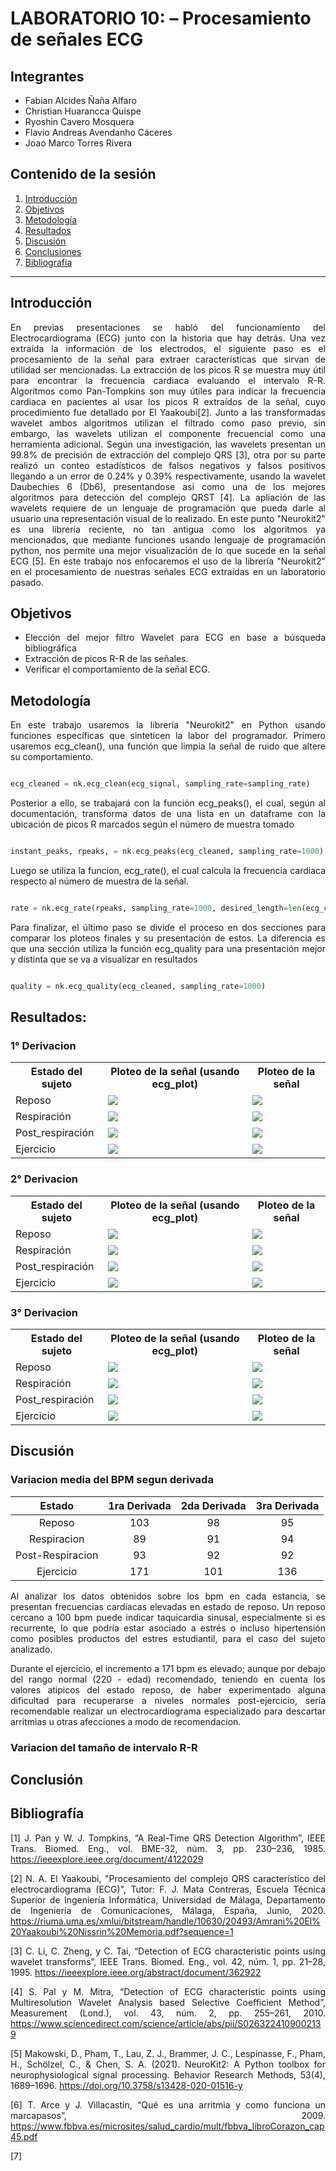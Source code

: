 # LABORATORIO 10: – Procesamiento de señales ECG
## Integrantes
- Fabian Alcides Ñaña Alfaro
- Christian Huarancca Quispe
- Ryoshin Cavero Mosquera
- Flavio Andreas Avendanho Cáceres
- Joao Marco Torres Rivera

## Contenido de la sesión

1. [Introducción](#id1)
2. [Objetivos](#id2)
3. [Metodología](id3)
4. [Resultados](#id4)  
5. [Discusión](#id5)  
6. [Conclusiones](#id6)  
7. [Bibliografia](#id7)
***


## Introducción <a name="id1"></a>
<div align="justify">
En previas presentaciones se habló del funcionamiento del Electrocardiograma (ECG) junto con la historia que hay detrás. Una vez extraída la información de los electrodos, el siguiente paso es el procesamiento de la señal para extraer características que sirvan de utilidad ser mencionadas. La extracción de los picos R se muestra muy útil para encontrar la frecuencia cardiaca evaluando el intervalo R-R. Algoritmos como Pan-Tompkins son muy útiles para indicar la frecuencia cardiaca en pacientes al usar los picos R extraídos de la señal, cuyo procedimiento fue detallado por El Yaakoubi[2]. Junto a las transformadas wavelet ambos algoritmos utilizan el filtrado como paso previo, sin embargo, las wavelets utilizan el componente frecuencial como una herramienta adicional. Según una investigación, las wavelets presentan un 99.8% de precisión de extracción del complejo QRS [3], otra por su parte realizó un conteo estadísticos de falsos negativos y falsos positivos llegando a un error de 0.24% y 0.39% respectivamente, usando la wavelet Daubechies 6 (Db6), presentandose asi como una de los mejores algoritmos para detección del complejo QRST [4]. La apliación de las wavelets requiere de un lenguaje de programación que pueda darle al usuario una representación visual de lo realizado. En este punto "Neurokit2" es una librería reciente, no tan antigua como los algoritmos ya mencionados, que mediante funciones usando lenguaje de programación python, nos permite una mejor visualización de lo que sucede en la señal ECG [5]. En este trabajo nos enfocaremos el uso de la librería "Neurokit2" en el procesamiento de nuestras señales ECG extraídas en un laboratorio pasado.

## Objetivos <a name="id2"></a>
* Elección del mejor filtro Wavelet para ECG en base a búsqueda bibliográfica 
* Extracción de picos R-R de las señales.
* Verificar el comportamiento de la señal ECG.

## Metodología <a name="id3"></a>
<p style="text-align: justify;"> 

En este trabajo usaremos la librería "Neurokit2" en Python usando funciones específicas que sinteticen la labor del programador. Primero usaremos ecg_clean(), una función que limpia la señal de ruido que altere su comportamiento. 

```python

ecg_cleaned = nk.ecg_clean(ecg_signal, sampling_rate=sampling_rate)

```

Posterior a ello, se trabajará con la función ecg_peaks(), el cual, según al documentación, transforma datos de una lista en un dataframe con la ubicación de picos R marcados según el número de muestra tomado

```python

instant_peaks, rpeaks, = nk.ecg_peaks(ecg_cleaned, sampling_rate=1000)

```

Luego se utiliza la funcion, ecg_rate(), el cual calcula la frecuencia cardiaca respecto al número de muestra de la señal.

```python

rate = nk.ecg_rate(rpeaks, sampling_rate=1000, desired_length=len(ecg_cleaned))

```

Para finalizar, el último paso se divide el proceso en dos secciones para comparar los ploteos finales y su presentación de estos. La diferencia es que una sección utiliza la función ecg_quality para una presentación mejor y distinta que se va a visualizar en resultados

```python

quality = nk.ecg_quality(ecg_cleaned, sampling_rate=1000)

```

## Resultados: <a name="id4"></a>

### 1° Derivacion 
<table>
   <tr>
      <th>Estado del sujeto</th>    
      <th>Ploteo de la señal (usando ecg_plot)</th>
      <th>Ploteo de la señal</th>
   </tr>
   <tr>
      <td rowspan="1">Reposo</td>
      <td><img src="./Imagenes/1D_basal1.png"></td>
      <td><img src="./Imagenes/1D_basal2.png"></td>
   </tr>
   <tr>
        <td rowspan="1">Respiración</td>
        <td><img src="./Imagenes/1D_respiracion1.png"></td>
        <td><img src="./Imagenes/1D_respiracion2.png"></td>
    </tr>
    <tr>
        <td rowspan="1">Post_respiración</td>
        <td><img src="./Imagenes/1D_post_respiracion1.png"></td>
        <td><img src="./Imagenes/1D_post_respiracion2.png"></td>
    </tr>
    <tr>
        <td rowspan="1">Ejercicio</td>
        <td><img src="./Imagenes/1D_ejercicio1.png"></td>
        <td><img src="./Imagenes/1D_ejercicio2.png"></td>
    </tr>
</table>

### 2° Derivacion 
<table>
   <tr>
      <th>Estado del sujeto</th>    
      <th>Ploteo de la señal (usando ecg_plot)</th>
      <th>Ploteo de la señal</th>
   </tr>
   <tr>
      <td rowspan="1">Reposo</td>
      <td><img src="./Imagenes/2D_basal1.png"></td>
      <td><img src="./Imagenes/2D_basal2.png"></td>
   </tr>
   <tr>
        <td rowspan="1">Respiración</td>
        <td><img src="./Imagenes/2D_respiracion1.png"></td>
        <td><img src="./Imagenes/2D_respiracion2.png"></td>
    </tr>
    <tr>
        <td rowspan="1">Post_respiración</td>
        <td><img src="./Imagenes/2D_post_respiracion1.png"></td>
        <td><img src="./Imagenes/2D_post_respiracion2.png"></td>
    </tr>
    <tr>
        <td rowspan="1">Ejercicio</td>
        <td><img src="./Imagenes/2D_ejercicio1.png"></td>
        <td><img src="./Imagenes/2D_ejercicio2.png"></td>
    </tr>
</table>

### 3° Derivacion 
<table>
   <tr>
      <th>Estado del sujeto</th>    
      <th>Ploteo de la señal (usando ecg_plot)</th>
      <th>Ploteo de la señal</th>
   </tr>
   <tr>
      <td rowspan="1">Reposo</td>
      <td><img src="./Imagenes/3D_basal1.png"></td>
      <td><img src="./Imagenes/3D_basal2.png"></td>
   </tr>
   <tr>
        <td rowspan="1">Respiración</td>
        <td><img src="./Imagenes/3D_respiracion1.png"></td>
        <td><img src="./Imagenes/3D_respiracion2.png"></td>
   </tr>
   <tr>
        <td rowspan="1">Post_respiración</td>
        <td><img src="./Imagenes/3D_post_respiracion1.png"></td>
        <td><img src="./Imagenes/3D_post_respiracion2.png"></td>
   </tr>
   <tr>
        <td rowspan="1">Ejercicio</td>
        <td><img src="./Imagenes/3D_ejercicio1.png"></td>
        <td><img src="./Imagenes/3D_ejercicio2.png"></td>
   </tr>
</table>

<div align="justify">

## Discusión <a name="id5"></a>

### Variacion media del BPM segun derivada

| Estado | 1ra Derivada | 2da Derivada | 3ra Derivada |
|:------:|:------------:|:------------:|:------------:|
| Reposo |      103     |      98      |      95      |
|Respiracion|    89     |      91      |      94      |
|Post-Respiracion| 93   |      92      |      92      |
|Ejercicio|     171     |      101     |      136     |

Al analizar los datos obtenidos sobre los bpm en cada estancia, se presentan frecuencias cardíacas elevadas en estado de reposo. Un reposo cercano a 100 bpm puede indicar taquicardia sinusal, especialmente si es recurrente, lo que podría estar asociado a estrés o incluso hipertensión como posibles productos del estres estudiantil, para el caso del sujeto analizado. 

Durante el ejercicio, el incremento a 171 bpm es elevado; aunque por debajo del rango normal (220 - edad) recomendado, teniendo en cuenta los valores atipicos del estado reposo, de haber experimentado alguna dificultad para recuperarse a niveles normales post-ejercicio, sería recomendable realizar un electrocardiograma especializado para descartar arritmias u otras afecciones a modo de recomendacion.

### Variacion del tamaño de intervalo R-R



## Conclusión <a name="id6"></a>



## Bibliografía<a name="id7"></a>
 
[1] J. Pan y W. J. Tompkins, “A Real-Time QRS Detection Algorithm”, IEEE Trans. Biomed. Eng., vol. BME-32, núm. 3, pp. 230–236, 1985. 
https://ieeexplore.ieee.org/document/4122029

[2] N. A. El Yaakoubi, "Procesamiento del complejo QRS característico del electrocardiograma (ECG)", Tutor: F. J. Mata Contreras, Escuela Técnica Superior de Ingeniería Informática, Universidad de Málaga, Departamento de Ingeniería de Comunicaciones, Málaga, España, Junio, 2020. 
https://riuma.uma.es/xmlui/bitstream/handle/10630/20493/Amrani%20El%20Yaakoubi%20Nissrin%20Memoria.pdf?sequence=1 

[3] C. Li, C. Zheng, y C. Tai, “Detection of ECG characteristic points using wavelet transforms”, IEEE Trans. Biomed. Eng., vol. 42, núm. 1, pp. 21–28, 1995.
https://ieeexplore.ieee.org/abstract/document/362922
 
[4] S. Pal y M. Mitra, “Detection of ECG characteristic points using Multiresolution Wavelet Analysis based Selective Coefficient Method”, Measurement (Lond.), vol. 43, núm. 2, pp. 255–261, 2010.
https://www.sciencedirect.com/science/article/abs/pii/S0263224109002139

[5] Makowski, D., Pham, T., Lau, Z. J., Brammer, J. C., Lespinasse, F., Pham, H.,
Schölzel, C., & Chen, S. A. (2021). NeuroKit2: A Python toolbox for neurophysiological signal processing.
Behavior Research Methods, 53(4), 1689–1696. 
https://doi.org/10.3758/s13428-020-01516-y

[6] T. Arce y J. Villacastín, “Qué es una arritmia y como funciona un marcapasos”, 2009.
https://www.fbbva.es/microsites/salud_cardio/mult/fbbva_libroCorazon_cap45.pdf

[7] 




